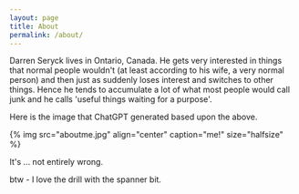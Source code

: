 ```yaml
---
layout: page
title: About
permalink: /about/
---
```


Darren Seryck lives in Ontario, Canada. He gets very interested in things that normal people wouldn't (at least according to his wife, a very normal person) and then just as suddenly loses interest and switches to other things. Hence he tends to accumulate a lot of what most people would call junk and he calls 'useful things waiting for a purpose'.

Here is the image that ChatGPT generated based upon the above.

{% img src="aboutme.jpg" align="center" caption="me!" size="halfsize" %}

It's ... not entirely wrong.

btw - I love the drill with the spanner bit.